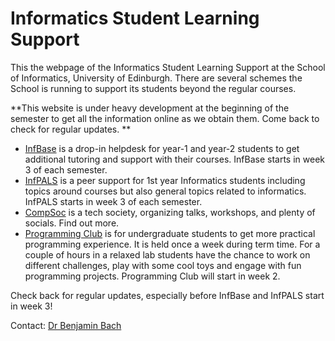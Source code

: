 # Informatics Student Learning Support

This the webpage of the Informatics Student Learning Support at the School of Informatics, University of Edinburgh. There are several schemes the School is running to support its students beyond the regular courses. 

**This website is under heavy development at the beginning of the semester to get all the information online as we obtain them. Come back to check for regular updates. 
**

* [InfBase](infbase.html) is a drop-in helpdesk for year-1 and year-2 students to get additional tutoring and support with their courses. InfBase starts in week 3 of each semester. 
* [InfPALS](infpals/infpals.html) is a peer support for 1st year Informatics students including topics around courses but also general topics related to informatics. InfPALS starts in week 3 of each semester.
* [CompSoc](https://comp-soc.com/) is a tech society, organizing talks, workshops, and plenty of socials. Find out more.
* [Programming Club](http://progclub.inf.ed.ac.uk/) is for undergraduate students to get more practical programming experience. It is held once a week during term time. For a couple of hours in a relaxed lab students have the chance to work on different challenges, play with some cool toys and engage with fun programming projects. Programming Club will start in week 2.

Check back for regular updates, especially before InfBase and InfPALS start in week 3!

Contact: [Dr Benjamin Bach](bbach@ed.ac.uk)








